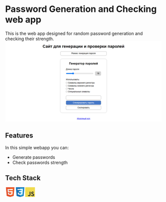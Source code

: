 # Password Generation and Checking web app

This is the web app designed for random password generation and checking their strength.
![Password Check and Generation UI](./assets/password-check-and-generation-site-ui.png)

## Features

In this simple webapp you can:

- Generate passwords
- Check passwords strength

## Tech Stack

<div style="display: flex">
  <img src="https://github.com/devicons/devicon/blob/master/icons/html5/html5-original.svg" alt="HTML" width="32" height="32">
  <img src="https://github.com/devicons/devicon/blob/master/icons/css3/css3-original.svg" alt="CSS" width="32" height="32">
  <img src="https://github.com/devicons/devicon/blob/master/icons/javascript/javascript-original.svg" alt="JavaScript" width="32" height="32">
</div>
